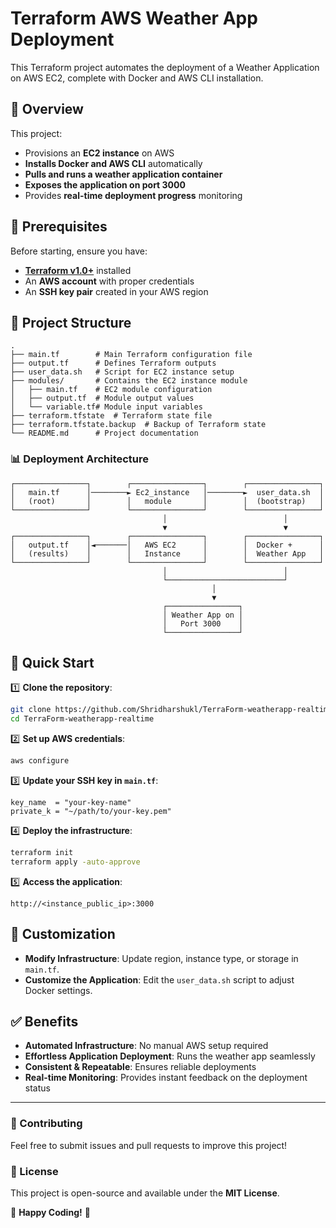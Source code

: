 # Terraform AWS Weather App Deployment

This Terraform project automates the deployment of a Weather Application on AWS EC2, complete with Docker and AWS CLI installation.

## 🚀 Overview

This project:
- Provisions an **EC2 instance** on AWS
- **Installs Docker and AWS CLI** automatically
- **Pulls and runs a weather application container**
- **Exposes the application on port 3000**
- Provides **real-time deployment progress** monitoring

## 📌 Prerequisites

Before starting, ensure you have:
- **[Terraform v1.0+](https://developer.hashicorp.com/terraform/tutorials/aws-get-started/install-cli)** installed
- An **AWS account** with proper credentials
- An **SSH key pair** created in your AWS region

## 📂 Project Structure

```
.
├── main.tf        # Main Terraform configuration file
├── output.tf      # Defines Terraform outputs
├── user_data.sh   # Script for EC2 instance setup
├── modules/       # Contains the EC2 instance module
│   ├── main.tf    # EC2 module configuration
│   ├── output.tf  # Module output values
│   └── variable.tf# Module input variables
├── terraform.tfstate  # Terraform state file
├── terraform.tfstate.backup  # Backup of Terraform state
└── README.md      # Project documentation
```

### 📊 Deployment Architecture
```
┌────────────────┐        ┌────────────────┐        ┌────────────────┐
│   main.tf      │────────► Ec2_instance   │────────►  user_data.sh  │
│   (root)       │        │   module       │        │  (bootstrap)   │
└────────────────┘        └────────────────┘        └────────────────┘
                                  │                          │
                                  ▼                          ▼
┌────────────────┐        ┌────────────────┐        ┌────────────────┐
│   output.tf    │◄───────│   AWS EC2      │        │  Docker +      │
│   (results)    │        │   Instance     │        │  Weather App   │
└────────────────┘        └────────────────┘        └────────────────┘
                                  │                          │
                                  └──────────────────────────┘
                                             │
                                             ▼
                                  ┌────────────────┐
                                  │ Weather App on │
                                  │   Port 3000    │
                                  └────────────────┘
```

## 🚀 Quick Start

1️⃣ **Clone the repository**:
   ```bash
   git clone https://github.com/Shridharshukl/TerraForm-weatherapp-realtime.git
   cd TerraForm-weatherapp-realtime
   ```

2️⃣ **Set up AWS credentials**:
   ```bash
   aws configure
   ```

3️⃣ **Update your SSH key in `main.tf`**:
   ```hcl
   key_name  = "your-key-name"
   private_k = "~/path/to/your-key.pem"
   ```

4️⃣ **Deploy the infrastructure**:
   ```bash
   terraform init
   terraform apply -auto-approve
   ```

5️⃣ **Access the application**:
   ```
   http://<instance_public_ip>:3000
   ```

## 🔧 Customization

- **Modify Infrastructure**: Update region, instance type, or storage in `main.tf`.
- **Customize the Application**: Edit the `user_data.sh` script to adjust Docker settings.

## ✅ Benefits

- **Automated Infrastructure**: No manual AWS setup required
- **Effortless Application Deployment**: Runs the weather app seamlessly
- **Consistent & Repeatable**: Ensures reliable deployments
- **Real-time Monitoring**: Provides instant feedback on the deployment status

---

### 🤝 Contributing
Feel free to submit issues and pull requests to improve this project!

### 📜 License
This project is open-source and available under the **MIT License**.

🚀 **Happy Coding!** 🎉

